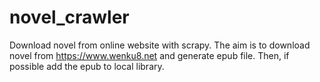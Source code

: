 # novel_crawler
Download novel from online website with scrapy.
The aim is to download novel from https://www.wenku8.net and generate epub file.
Then, if possible add the epub to local library.
